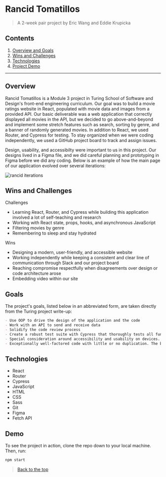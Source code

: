 # Rancid Tomatillos

> A 2-week pair project by Eric Wang and Eddie Krupicka

## Contents
1. [Overview and Goals](#Overview)
2. [Wins and Challenges](#Wins-and-Challenges)
3. [Technologies](#Technologies)
4. [Project Demo](#Demo)
---

## Overview

Rancid Tomatillos is a Module 3 project in Turing School of Software and Design's front-end engineering curriculum. Our goal was to build a movie ratings website in React, populated with movie data and images from a provided API. Our basic deliverable was a web application that correctly displayed all movies in the API, but we decided to go above-and-beyond and implement some stretch features such as search, sorting by genre, and a banner of randomly generated movies. In addition to React, we used Router, and Cypress for testing. To stay organized when we were coding independently, we used a GitHub project board to track and assign issues.

Design, usability, and accessibilty were important to us in this project. Our designs lived in a Figma file, and we did careful planning and prototyping in Figma before we did any coding. Below is an example of how the main page of our application evolved over several iterations:

![rancid iterations](https://user-images.githubusercontent.com/87143658/145927726-e13b4633-98ed-4ca0-8d50-844e0c826ba4.png)


## Wins and Challenges

Challenges
- Learning React, Router, and Cypress while building this application involved a lot of self-teaching and research
- Working with React state, props, hooks, and asynchronous JavaScript
- Filtering movies by genre
- Remembering to sleep and stay hydrated

Wins
- Designing a modern, user-friendly, and accessible website
- Working independently while keeping a consistent and clear line of communication through Slack and our project board
- Reaching compromise respectfully when disagreements over design or code architecture arose
- Embedding video within our site


## Goals

The project's goals, listed below in an abbreviated form, are taken directly from the Turing project write-up:

``` Markdown
- Use OOP to drive the design of the application and the code
- Work with an API to send and receive data
- Solidify the code review process
- Create a robust test suite with Cypress that thoroughly tests all functionality of a client-side application
- Special consideration around accessibility and usability on devices. Lighthouse accessibility audit is at a 100%
- Exceptionally well-factored code with little or no duplication. The business-logic code driving functionality is cleanly separated from rendering, view-related code. Excellent usage of fetch and updates DOM based on results of network requests. Handles all scenarios for error handling.
```


## Technologies

  - React
  - Router
  - Cypress
  - JavaScript
  - HTML
  - CSS
  - Sass
  - Git
  - Figma
  - Fetch API


## Demo

To see the project in action, clone the repo down to your local machine. Then, run:

```bash
npm start
```

 > [Back to the top](#Rancid-Tomatillos)

